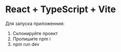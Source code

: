 # React + TypeScript + Vite

Для запуска приложенния:
1. Cклонируйте проект
2. Пропишите npm i
3. npm run dev
